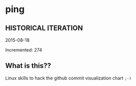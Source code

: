 # ping

## HISTORICAL ITERATION
2015-08-18

Incremented: 274

## What is this?? 
Linux skills to hack the github commit visualization chart `;-)`
